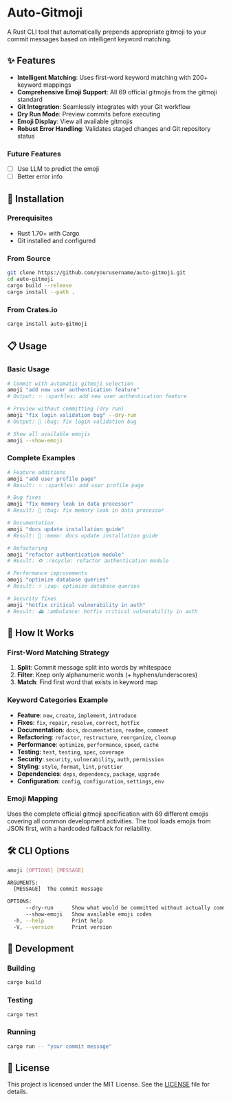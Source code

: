 # Auto-Gitmoji

A Rust CLI tool that automatically prepends appropriate gitmoji to your commit messages based on intelligent keyword matching.

## ✨ Features

- **Intelligent Matching**: Uses first-word keyword matching with 200+ keyword mappings
- **Comprehensive Emoji Support**: All 69 official gitmojis from the gitmoji standard
- **Git Integration**: Seamlessly integrates with your Git workflow
- **Dry Run Mode**: Preview commits before executing
- **Emoji Display**: View all available gitmojis
- **Robust Error Handling**: Validates staged changes and Git repository status

### Future Features
- [ ] Use LLM to predict the emoji
- [ ] Better error info
## 🚀 Installation

### Prerequisites

- Rust 1.70+ with Cargo
- Git installed and configured

### From Source

```bash
git clone https://github.com/yourusername/auto-gitmoji.git
cd auto-gitmoji
cargo build --release
cargo install --path .
```

### From Crates.io

```bash
cargo install auto-gitmoji
```

## 📋 Usage

### Basic Usage

```bash
# Commit with automatic gitmoji selection
amoji "add new user authentication feature"
# Output: ✨ :sparkles: add new user authentication feature

# Preview without committing (dry run)
amoji "fix login validation bug" --dry-run
# Output: 🐛 :bug: fix login validation bug

# Show all available emojis
amoji --show-emoji
```

### Complete Examples

```bash
# Feature additions
amoji "add user profile page"
# Result: ✨ :sparkles: add user profile page

# Bug fixes
amoji "fix memory leak in data processor"
# Result: 🐛 :bug: fix memory leak in data processor

# Documentation
amoji "docs update installation guide"
# Result: 📝 :memo: docs update installation guide

# Refactoring
amoji "refactor authentication module"
# Result: ♻️ :recycle: refactor authentication module

# Performance improvements
amoji "optimize database queries"
# Result: ⚡ :zap: optimize database queries

# Security fixes
amoji "hotfix critical vulnerability in auth"
# Result: 🚑️ :ambulance: hotfix critical vulnerability in auth
```

## 🎯 How It Works

### First-Word Matching Strategy

1. **Split**: Commit message split into words by whitespace
2. **Filter**: Keep only alphanumeric words (+ hyphens/underscores)
3. **Match**: Find first word that exists in keyword map

### Keyword Categories Example

- **Feature**: `new`, `create`, `implement`, `introduce`
- **Fixes**: `fix`, `repair`, `resolve`, `correct`, `hotfix`
- **Documentation**: `docs`, `documentation`, `readme`, `comment`
- **Refactoring**: `refactor`, `restructure`, `reorganize`, `cleanup`
- **Performance**: `optimize`, `performance`, `speed`, `cache`
- **Testing**: `test`, `testing`, `spec`, `coverage`
- **Security**: `security`, `vulnerability`, `auth`, `permission`
- **Styling**: `style`, `format`, `lint`, `prettier`
- **Dependencies**: `deps`, `dependency`, `package`, `upgrade`
- **Configuration**: `config`, `configuration`, `settings`, `env`

### Emoji Mapping

Uses the complete official gitmoji specification with 69 different emojis covering all common development activities. The tool loads emojis from JSON first, with a hardcoded fallback for reliability.

## 🛠️ CLI Options

```bash
amoji [OPTIONS] [MESSAGE]

ARGUMENTS:
  [MESSAGE]  The commit message

OPTIONS:
      --dry-run      Show what would be committed without actually committing
      --show-emoji   Show available emoji codes
  -h, --help         Print help
  -V, --version      Print version
```

## 🔧 Development

### Building

```bash
cargo build
```

### Testing

```bash
cargo test
```

### Running

```bash
cargo run -- "your commit message"
```

## 📄 License

This project is licensed under the MIT License. See the [LICENSE](LICENSE) file for details.
